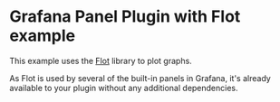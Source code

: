 # Grafana Panel Plugin with Flot example

This example uses the [Flot](https://www.flotcharts.org) library to plot graphs.

As Flot is used by several of the built-in panels in Grafana, it's already available to your plugin without any additional dependencies.
